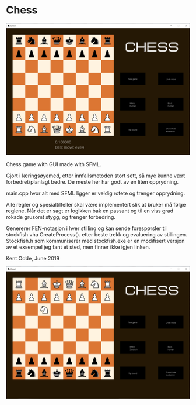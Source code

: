 # Chess

![](Chess%20v2/img/ex1.png)

Chess game with GUI made with SFML. 

Gjort i læringsøyemed, etter innfallsmetoden stort sett, så mye kunne vært forbedret/planlagt bedre. De meste her har godt av en liten opprydning. 

main.cpp hvor alt med SFML ligger er veldig rotete og trenger opprydning. 

Alle regler og spesialtilfeller skal være implementert slik at bruker må følge reglene.
Når det er sagt er logikken bak en passant og til en viss grad rokade grusomt stygg, og trenger forbedring.

Genererer FEN-notasjon i hver stilling og kan sende forespørsler til stockfish vha CreateProcess(). etter beste trekk og evaluering av stillingen. Stockfish.h som kommuniserer med stockfish.exe er en modifisert versjon av et exsempel jeg fant et sted, men finner ikke igjen linken. 


Kent Odde, June 2019

![](Chess%20v2/img/ex2.png)
